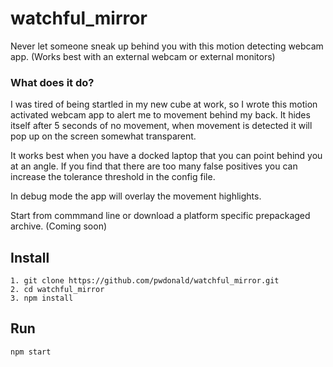 # watchful_mirror
Never let someone sneak up behind you with this motion detecting webcam app. (Works best with an external webcam or external monitors)

### What does it do?
I was tired of being startled in my new cube at work, so I wrote this motion activated webcam app to alert me to movement behind my back.
It hides itself after 5 seconds of no movement, when movement is detected it will pop up on the screen somewhat transparent.

It works best when you have a docked laptop that you can point behind you at an angle. If you find that there are too many false positives you can increase the tolerance threshold in the config file.

In debug mode the app will overlay the movement highlights.
 
Start from commmand line or download a platform specific prepackaged archive. (Coming soon)

## Install
```
1. git clone https://github.com/pwdonald/watchful_mirror.git
2. cd watchful_mirror
3. npm install
```

## Run
```
npm start
```
